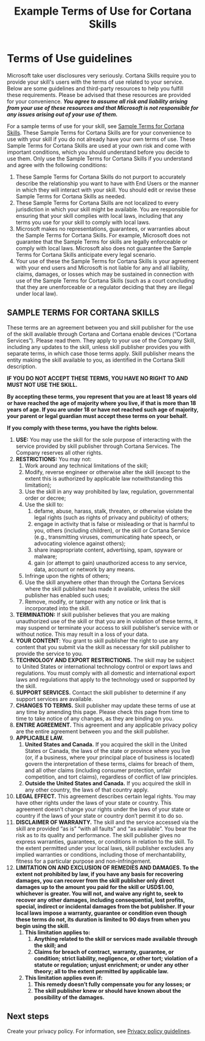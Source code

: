 ﻿---
title: Example Terms of Use for Cortana Skills 
description: Provides an example Terms of Use that you can use with your Cortana skill.
label: Conceptual
ms.assetid: 4A17CB6A-A863-415C-9148-61B7022B2854
ms.date: 4/25/2017
ms.topic: article
keywords: cortana
---


# Terms of Use guidelines

Microsoft take user disclosures very seriously. Cortana Skills require you to provide your skill's users with the terms of use related to your service. Below are some guidelines and third-party resources to help you fulfill these requirements. Please be advised that these resources are provided for your convenience. ***You agree to assume all risk and liability arising from your use of these resources and that Microsoft is not responsible for any issues arising out of your use of them.***

For a sample terms of use for your skill, see [Sample Terms for Cortana Skills](#SAMPLE-TERMS-FOR-CORTANA-SKILLS). These Sample Terms for Cortana Skills are for your convenience to use with your skill if you do not already have your own terms of use. These Sample Terms for Cortana Skills are used at your own risk and come with important conditions, which you should understand before you decide to use them. Only use the Sample Terms for Cortana Skills if you understand and agree with the following conditions:

1.  These Sample Terms for Cortana Skills do not purport to accurately describe the relationship you want to have with End Users or the manner in which they will interact with your skill. You should edit or revise these Sample Terms for Cortana Skills as needed.
2.  These Sample Terms for Cortana Skills are not localized to every jurisdiction in which your skill might be available. You are responsible for ensuring that your skill complies with local laws, including that any terms you use for your skill to comply with local laws.
3.  Microsoft makes no representations, guarantees, or warranties about the Sample Terms for Cortana Skills. For example, Microsoft does not guarantee that the Sample Terms for skills are legally enforceable or comply with local laws. Microsoft also does not guarantee the Sample Terms for Cortana Skills anticipate every legal scenario.
4.  Your use of these the Sample Terms for Cortana Skills is your agreement with your end users and Microsoft is not liable for any and all liability, claims, damages, or losses which may be sustained in connection with use of the Sample Terms for Cortana Skills (such as a court concluding that they are unenforceable or a regulator deciding that they are illegal under local law).

<a name="SAMPLE-TERMS-FOR-CORTANA-SKILLS"></a>
## SAMPLE TERMS FOR CORTANA SKILLS

These terms are an agreement between you and skill publisher for the use of the skill available through Cortana and Cortana enable devices (“Cortana Services”). Please read them. They apply to your use of the Company Skill, including any updates to the skill, unless skill publisher provides you with separate terms, in which case those terms apply. Skill publisher means the entity making the skill available to you, as identified in the Cortana Skill description.

**IF YOU DO NOT ACCEPT THESE TERMS, YOU HAVE NO RIGHT TO AND MUST NOT USE THE SKILL.**

**By accepting these terms, you represent that you are at least 18 years old or have reached the age of majority where you live, if that is more than 18 years of age. If you are under 18 or have not reached such age of majority, your parent or legal guardian must accept these terms on your behalf.**

**If you comply with these terms, you have the rights below.**

1.  **USE:** You may use the skill for the sole purpose of interacting with the service provided by skill publisher through Cortana Services. The Company reserves all other rights.
2.  **RESTRICTIONS:** You may not:
    1.  Work around any technical limitations of the skill;
    2.  Modify, reverse engineer or otherwise alter the skill (except to the extent this is authorized by applicable law notwithstanding this limitation);
    3.  Use the skill in any way prohibited by law, regulation, governmental order or decree;
    4.  Use the skill to:
        1.  defame, abuse, harass, stalk, threaten, or otherwise violate the legal rights (such as rights of privacy and publicity) of others;
        2.  engage in activity that is false or misleading or that is harmful to you, others (including children), or the skill or Cortana Service (e.g., transmitting viruses, communicating hate speech, or advocating violence against others);
        3.  share inappropriate content, advertising, spam, spyware or malware;
        4.  gain (or attempt to gain) unauthorized access to any service, data, account or network by any means.
    5.  Infringe upon the rights of others;
    6.  Use the skill anywhere other than through the Cortana Services where the skill publisher has made it available, unless the skill publisher has enabled such uses;
    7.  Remove, modify, or tamper with any notice or link that is incorporated into the skill.
3.  **TERMINATION:** If skill publisher believes that you are making unauthorized use of the skill or that you are in violation of these terms, it may suspend or terminate your access to skill publisher’s service with or without notice. This may result in a loss of your data.
4.  **YOUR CONTENT**: You grant to skill publisher the right to use any content that you submit via the skill as necessary for skill publisher to provide the service to you.
5.  **TECHNOLOGY AND EXPORT RESTRICTIONS.** The skill may be subject to United States or international technology control or export laws and regulations. You must comply with all domestic and international export laws and regulations that apply to the technology used or supported by the skill.
6.  **SUPPORT SERVICES.** Contact the skill publisher to determine if any support services are available.
7.  **CHANGES TO TERMS.** Skill publisher may update these terms of use at any time by amending this page. Please check this page from time to time to take notice of any changes, as they are binding on you.
8.  **ENTIRE AGREEMENT.** This agreement and any applicable privacy policy are the entire agreement between you and the skill publisher.
9.  **APPLICABLE LAW.**
    1.  **United States and Canada.** If you acquired the skill in the United States or Canada, the laws of the state or province where you live (or, if a business, where your principal place of business is located) govern the interpretation of these terms, claims for breach of them, and all other claims (including consumer protection, unfair competition, and tort claims), regardless of conflict of law principles.
    2.  **Outside the United States and Canada.** If you acquired the skill in any other country, the laws of that country apply.
10. **LEGAL EFFECT.** This agreement describes certain legal rights. You may have other rights under the laws of your state or country. This agreement doesn’t change your rights under the laws of your state or country if the laws of your state or country don’t permit it to do so.
11. **DISCLAIMER OF WARRANTY.** The skill and the service accessed via the skill are provided “as is” “with all faults” and “as available”. You bear the risk as to its quality and performance. The skill publisher gives no express warranties, guarantees, or conditions in relation to the skill. To the extent permitted under your local laws, skill publisher excludes any implied warranties or conditions, including those of merchantability, fitness for a particular purpose and non-infringement.
12. **LIMITATION ON AND EXCLUSION OF REMEDIES AND DAMAGES. To the extent not prohibited by law, if you have any basis for recovering damages, you can recover from the skill publisher only direct damages up to the amount you paid for the skill or USD$1.00, whichever is greater. You will not, and waive any right to, seek to recover any other damages, including consequential, lost profits, special, indirect or incidental damages from the bot publisher. If your local laws impose a warranty, guarantee or condition even though these terms do not, its duration is limited to 90 days from when you begin using the skill.**
    1.  **This limitation applies to:**
        1.  **Anything related to the skill or services made available through the skill; and**
        2.  **Claims for breach of contract, warranty, guarantee, or condition; strict liability, negligence, or other tort; violation of a statute or regulation; unjust enrichment; or under any other theory; all to the extent permitted by applicable law.**
    2.  **This limitation applies even if:**
        1.  **This remedy doesn’t fully compensate you for any losses; or**
        2.  **The skill publisher knew or should have known about the possibility of the damages.**



## Next steps

Create your privacy policy. For information, see [Privacy policy guidelines](privacy-policy-guidelines.md).